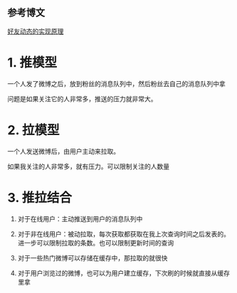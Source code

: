## 参考博文
[好友动态的实现原理](https://learnku.com/articles/2750/dynamic-realization-of-the-principle-of-friends)


# 1. 推模型
一个人发了微博之后，放到粉丝的消息队列中，然后粉丝去自己的消息队列中拿

问题是如果关注它的人非常多，推送的压力就非常大。

# 2. 拉模型
一个人发送微博后，由用户主动来拉取。

如果我关注的人非常多，就有压力。可以限制关注的人数量


# 3. 推拉结合
1. 对于在线用户：主动推送到用户的消息队列中

2. 对于非在线用户：被动拉取，每次获取都获取在我上次查询时间之后发表的。进一步可以限制拉取的条数。也可以限制更新时间的查询



3. 对于一些热门微博可以存储在缓存中，那拉取的就很快

4. 对于用户浏览过的微博，也可以为用户建立缓存，下次刷的时候就直接从缓存里拿

